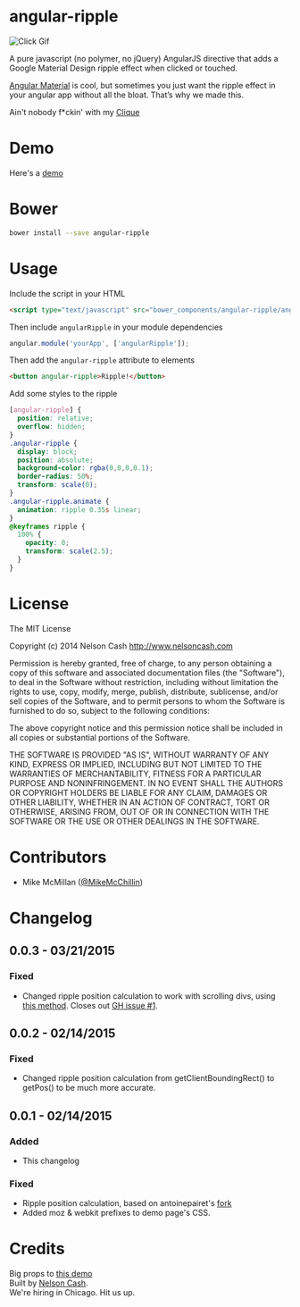angular-ripple
==============

![Click Gif](https://raw.githubusercontent.com/nelsoncash/angular-ripple/gh-pages/click.gif)

A pure javascript (no polymer, no jQuery) AngularJS directive that adds a Google Material Design ripple effect when clicked or touched.

[Angular Material](https://material.angularjs.org/) is cool, but sometimes you just want the ripple effect in your angular app without all the bloat. That’s why we made this.

Ain't nobody f*ckin' with my [Clique](https://www.youtube.com/watch?v=FOrLNHbEzMg)

# Demo

Here's a <a href="http://nelsoncash.github.io/angular-ripple">demo</a>

# Bower

  ```bash
  bower install --save angular-ripple
  ```


# Usage

Include the script in your HTML

  ```html
  <script type="text/javascript" src="bower_components/angular-ripple/angular-ripple.js"></script>
  ```

Then include `angularRipple` in your module dependencies

  ```js
  angular.module('yourApp', ['angularRipple']);
  ```

Then add the `angular-ripple` attribute to elements

  ```html
  <button angular-ripple>Ripple!</button>
  ```

Add some styles to the ripple

  ```css
  [angular-ripple] {
    position: relative;
    overflow: hidden;
  }
  .angular-ripple {
    display: block;
    position: absolute;
    background-color: rgba(0,0,0,0.1);
    border-radius: 50%;
    transform: scale(0);
  }
  .angular-ripple.animate {
    animation: ripple 0.35s linear;
  }
  @keyframes ripple {
    100% {
      opacity: 0;
      transform: scale(2.5);
    }
  }
  ```

# License
The MIT License

Copyright (c) 2014 Nelson Cash http://www.nelsoncash.com

Permission is hereby granted, free of charge, to any person obtaining a copy of this software and associated documentation files (the "Software"), to deal in the Software without restriction, including without limitation the rights to use, copy, modify, merge, publish, distribute, sublicense, and/or sell copies of the Software, and to permit persons to whom the Software is furnished to do so, subject to the following conditions:

The above copyright notice and this permission notice shall be included in all copies or substantial portions of the Software.

THE SOFTWARE IS PROVIDED "AS IS", WITHOUT WARRANTY OF ANY KIND, EXPRESS OR IMPLIED, INCLUDING BUT NOT LIMITED TO THE WARRANTIES OF MERCHANTABILITY, FITNESS FOR A PARTICULAR PURPOSE AND NONINFRINGEMENT. IN NO EVENT SHALL THE AUTHORS OR COPYRIGHT HOLDERS BE LIABLE FOR ANY CLAIM, DAMAGES OR OTHER LIABILITY, WHETHER IN AN ACTION OF CONTRACT, TORT OR OTHERWISE, ARISING FROM, OUT OF OR IN CONNECTION WITH THE SOFTWARE OR THE USE OR OTHER DEALINGS IN THE SOFTWARE.

# Contributors

- Mike McMillan ([@MikeMcChillin](http://twitter.com/mikemcchillin))

# Changelog
## 0.0.3 - 03/21/2015
### Fixed
- Changed ripple position calculation to work with scrolling divs, using [this method](http://stackoverflow.com/a/28857255). Closes out [GH issue #1](https://github.com/nelsoncash/angular-ripple/issues/1). 

## 0.0.2 - 02/14/2015
### Fixed
- Changed ripple position calculation from getClientBoundingRect() to getPos() to be much more accurate.

## 0.0.1 - 02/14/2015
### Added
- This changelog

### Fixed
- Ripple position calculation, based on antoinepairet's [fork](https://github.com/b12consulting/angular-ripple)
- Added moz & webkit prefixes to demo page's CSS.



# Credits

Big props to [this demo](http://codepen.io/fronterweb/pen/jcwgx)<br />
Built by [Nelson Cash](http://nelsoncash.com).<br />
We're hiring in Chicago. Hit us up.